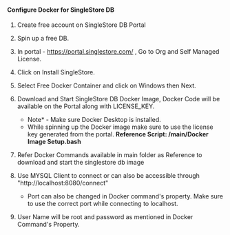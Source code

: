 #### Configure Docker for SingleStore DB ###

1. Create free account on SingleStore DB Portal

2. Spin up a free DB.

3. In portal - https://portal.singlestore.com/ , Go to Org and Self Managed License. 

4. Click on Install SingleStore.

5. Select Free Docker Container and click on Windows then Next.

6. Download and Start SingleStore DB Docker Image, Docker Code will be available on the Portal along with LICENSE_KEY. 
	- Note* - Make sure Docker Desktop is installed.
	- While spinning up the Docker image make sure to use the license key generated from the portal. **Reference Script: /main/Docker Image Setup.bash**

7. Refer Docker Commands available in main folder as Reference to download and start the singlestore db image

8. Use MYSQL Client to connect or can also be accessible through "http://localhost:8080/connect" 
	- Port can also be changed in Docker command's property. Make sure to use the correct port while connecting to localhost.

9. User Name will be root and password as mentioned in Docker Command's Property.

